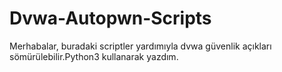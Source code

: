 # Dvwa-Autopwn-Scripts
Merhabalar, buradaki scriptler yardımıyla dvwa güvenlik açıkları sömürülebilir.Python3 kullanarak yazdım.
